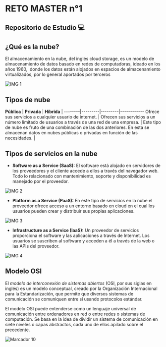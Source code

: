 # RETO MASTER n°1

## Repositorio de Estudio 💻

## **¿Qué es la nube?**

El almacenamiento en la nube, del inglés cloud storage, es un modelo de almacenamiento de datos basado en redes de computadoras, ideado en los años 1960, ​ donde los datos están alojados en espacios de almacenamiento virtualizados, por lo general aportados por terceros

![IMG 1](https://www.pcworld.es/cmsdata/slideshow/3673539/almacenamiento_nube_thumb800.jpg)

## **Tipos de nube**

 **Pública** | **Privada** | **Híbrida** | 
--------|---------|---------|------------
Ofrece sus servicios a cualquier usuario de internet.  | Ofrecen sus servicios a un número limitado de usuarios a través de una red de una empresa.  | Este tipo de nube es fruto de una combinación de las dos anteriores. En esta se almacenan datos en nubes públicas o privadas en función de las necesidades. | 


## **Tipos de servicios en la nube**

- **Software as a Service (SaaS):**
El software está alojado en servidores de los proveedores y el cliente accede a ellos a través del navegador web. Todo lo relacionado con mantenimiento, soporte y disponibilidad es manejado por el proveedor.

![IMG 2](https://www.protranslate.net/blog/wp-content/uploads/2019/11/saas3.jpg)

- **Platform as a Service (PaaS):**
En este tipo de servicios en la nube el proveedor ofrece acceso a un entorno basado en cloud en el cual los usuarios pueden crear y distribuir sus propias aplicaciones.

![IMG 3](https://bestarion.com/wp-content/uploads/2020/10/Platform-as-a-Service.png)

- **Infrastructure as a Service (IaaS):**
Un proveedor de servicios proporciona el software y las aplicaciones a través de Internet. Los usuarios se suscriben al software y acceden a él a través de la web o las APIs del proveedor.

![IMG 4](https://geekflare.com/wp-content/uploads/2020/04/iaas-geekflare.png)

## **Modelo OSI**

El *modelo de interconexión de sistemas abiertos* (OSI, por sus siglas en inglés) es un modelo conceptual, creado por la Organización Internacional para la Estandarización, que permite que diversos sistemas de comunicación se comuniquen entre sí usando protocolos estándar.

El modelo OSI puede entenderse como un lenguaje universal de comunicación entre ordenadores en red o entre redes o sistemas de computación. Se basa en la idea de dividir un sistema de comunicación en siete niveles o capas abstractos, cada uno de ellos apilado sobre el precedente.

![Marcador 10](/fotos/capas-del-modelo-osi.png)

